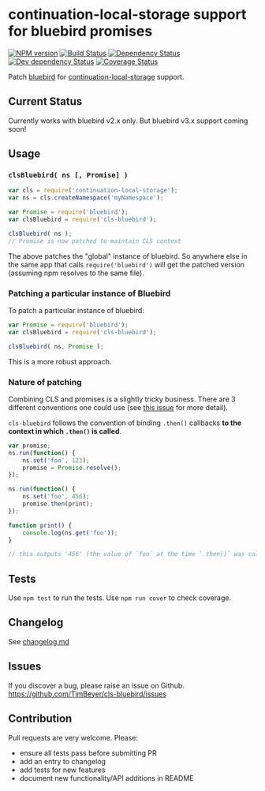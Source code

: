 # continuation-local-storage support for bluebird promises

[![NPM version](https://img.shields.io/npm/v/cls-bluebird.svg)](https://www.npmjs.com/package/cls-bluebird)
[![Build Status](https://img.shields.io/travis/TimBeyer/cls-bluebird/master.svg)](http://travis-ci.org/TimBeyer/cls-bluebird)
[![Dependency Status](https://img.shields.io/david/TimBeyer/cls-bluebird.svg)](https://david-dm.org/TimBeyer/cls-bluebird)
[![Dev dependency Status](https://img.shields.io/david/dev/TimBeyer/cls-bluebird.svg)](https://david-dm.org/TimBeyer/cls-bluebird)
[![Coverage Status](https://img.shields.io/coveralls/TimBeyer/cls-bluebird/master.svg)](https://coveralls.io/r/TimBeyer/cls-bluebird)

Patch [bluebird](https://www.npmjs.com/package/bluebird) for [continuation-local-storage](https://www.npmjs.com/package/continuation-local-storage) support.

## Current Status

Currently works with bluebird v2.x only. But bluebird v3.x support coming soon!

## Usage

### `clsBluebird( ns [, Promise] )`

```js
var cls = require('continuation-local-storage');
var ns = cls.createNamespace('myNamespace');

var Promise = require('bluebird');
var clsBluebird = require('cls-bluebird');

clsBluebird( ns );
// Promise is now patched to maintain CLS context
```

The above patches the "global" instance of bluebird. So anywhere else in the same app that calls `require('bluebird')` will get the patched version (assuming npm resolves to the same file).

### Patching a particular instance of Bluebird

To patch a particular instance of bluebird:

```js
var Promise = require('bluebird');
var clsBluebird = require('cls-bluebird');

clsBluebird( ns, Promise );
```

This is a more robust approach.

### Nature of patching

Combining CLS and promises is a slightly tricky business. There are 3 different conventions one could use (see [this issue](https://github.com/TimBeyer/cls-bluebird/issues/6) for more detail).

`cls-bluebird` follows the convention of binding `.then()` callbacks **to the context in which `.then()` is called**.

```js
var promise;
ns.run(function() {
    ns.set('foo', 123);
    promise = Promise.resolve();
});

ns.run(function() {
    ns.set('foo', 456);
    promise.then(print);
});

function print() {
    console.log(ns.get('foo'));
}

// this outputs '456' (the value of `foo` at the time `.then()` was called)
```

## Tests

Use `npm test` to run the tests. Use `npm run cover` to check coverage.

## Changelog

See [changelog.md](https://github.com/TimBeyer/cls-bluebird/blob/master/changelog.md)

## Issues

If you discover a bug, please raise an issue on Github. https://github.com/TimBeyer/cls-bluebird/issues

## Contribution

Pull requests are very welcome. Please:

* ensure all tests pass before submitting PR
* add an entry to changelog
* add tests for new features
* document new functionality/API additions in README
